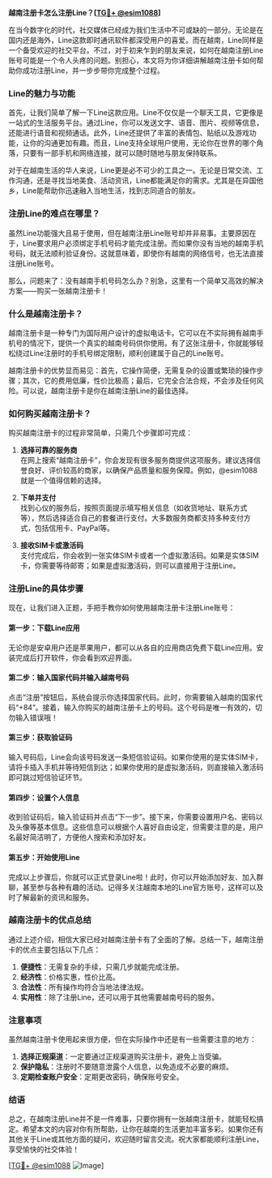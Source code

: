 **越南注册卡怎么注册Line？[[TG💪+ @esim1088](https://t.me/s/esim1088)]**

在当今数字化的时代，社交媒体已经成为我们生活中不可或缺的一部分。无论是在国内还是海外，Line这款即时通讯软件都深受用户的喜爱。而在越南，Line同样是一个备受欢迎的社交平台。不过，对于初来乍到的朋友来说，如何在越南注册Line账号可能是一个令人头疼的问题。别担心，本文将为你详细讲解越南注册卡如何帮助你成功注册Line，并一步步带你完成整个过程。

### Line的魅力与功能

首先，让我们简单了解一下Line这款应用。Line不仅仅是一个聊天工具，它更像是一站式的生活服务平台。通过Line，你可以发送文字、语音、图片、视频等信息，还能进行语音和视频通话。此外，Line还提供了丰富的表情包、贴纸以及游戏功能，让你的沟通更加有趣。而且，Line支持全球用户使用，无论你在世界的哪个角落，只要有一部手机和网络连接，就可以随时随地与朋友保持联系。

对于在越南生活的华人来说，Line更是必不可少的工具之一。无论是日常交流、工作沟通，还是寻找当地美食、活动资讯，Line都能满足你的需求。尤其是在异国他乡，Line能帮助你迅速融入当地生活，找到志同道合的朋友。

### 注册Line的难点在哪里？

虽然Line功能强大且易于使用，但在越南注册Line账号却并非易事。主要原因在于，Line要求用户必须绑定手机号码才能完成注册。而如果你没有当地的越南手机号码，就无法顺利验证身份。这就意味着，即使你有越南的网络信号，也无法直接注册Line账号。

那么，问题来了：没有越南手机号码怎么办？别急，这里有一个简单又高效的解决方案——购买一张越南注册卡！

### 什么是越南注册卡？

越南注册卡是一种专门为国际用户设计的虚拟电话卡。它可以在不实际拥有越南手机号的情况下，提供一个真实的越南号码供你使用。有了这张注册卡，你就能够轻松绕过Line注册时的手机号绑定限制，顺利创建属于自己的Line账号。

越南注册卡的优势显而易见：首先，它操作简便，无需复杂的设置或繁琐的操作步骤；其次，它的费用低廉，性价比极高；最后，它完全合法合规，不会涉及任何风险。可以说，越南注册卡是你在越南注册Line的最佳选择。

### 如何购买越南注册卡？

购买越南注册卡的过程非常简单，只需几个步骤即可完成：

1. **选择可靠的服务商**  
   在网上搜索“越南注册卡”，你会发现有很多服务商提供这项服务。建议选择信誉良好、评价较高的商家，以确保产品质量和服务保障。例如，@esim1088就是一个值得信赖的选择。

2. **下单并支付**  
   找到心仪的服务后，按照页面提示填写相关信息（如收货地址、联系方式等），然后选择适合自己的套餐进行支付。大多数服务商都支持多种支付方式，包括信用卡、PayPal等。

3. **接收SIM卡或激活码**  
   支付完成后，你会收到一张实体SIM卡或者一个虚拟激活码。如果是实体SIM卡，你需要等待邮寄；如果是虚拟激活码，则可以直接用于注册Line。

### 注册Line的具体步骤

现在，让我们进入正题，手把手教你如何使用越南注册卡注册Line账号：

#### 第一步：下载Line应用
无论你是安卓用户还是苹果用户，都可以从各自的应用商店免费下载Line应用。安装完成后打开软件，你会看到欢迎界面。

#### 第二步：输入国家代码并输入越南号码
点击“注册”按钮后，系统会提示你选择国家代码。此时，你需要输入越南的国家代码“+84”。接着，输入你购买的越南注册卡上的号码。这个号码是唯一有效的，切勿输入错误哦！

#### 第三步：获取验证码
输入号码后，Line会向该号码发送一条短信验证码。如果你使用的是实体SIM卡，请将卡插入手机并等待短信到达；如果你使用的是虚拟激活码，则直接输入激活码即可跳过短信验证环节。

#### 第四步：设置个人信息
收到验证码后，输入验证码并点击“下一步”。接下来，你需要设置用户名、密码以及头像等基本信息。这些信息可以根据个人喜好自由设定，但需要注意的是，用户名最好简洁明了，方便他人搜索和添加好友。

#### 第五步：开始使用Line
完成以上步骤后，你就可以正式登录Line啦！此时，你可以开始添加好友、加入群聊，甚至参与各种有趣的活动。记得多关注越南本地的Line官方账号，这样可以及时了解最新的资讯和服务。

### 越南注册卡的优点总结

通过上述介绍，相信大家已经对越南注册卡有了全面的了解。总结一下，越南注册卡的优点主要包括以下几点：

1. **便捷性**：无需复杂的手续，只需几步就能完成注册。
2. **经济性**：价格实惠，性价比高。
3. **合法性**：所有操作均符合当地法律法规。
4. **实用性**：除了注册Line，还可以用于其他需要越南号码的服务。

### 注意事项

虽然越南注册卡使用起来很方便，但在实际操作中还是有一些需要注意的地方：

1. **选择正规渠道**：一定要通过正规渠道购买注册卡，避免上当受骗。
2. **保护隐私**：注册时不要随意泄露个人信息，以免造成不必要的麻烦。
3. **定期检查账户安全**：定期更改密码，确保账号安全。

### 结语

总之，在越南注册Line并不是一件难事，只要你拥有一张越南注册卡，就能轻松搞定。希望本文的内容对你有所帮助，让你在越南的生活更加丰富多彩。如果你还有其他关于Line或其他方面的疑问，欢迎随时留言交流。祝大家都能顺利注册Line，享受愉快的社交体验！

[[TG💪+ @esim1088](https://t.me/s/esim1088) ![Image](https://i.postimg.cc/4NQfJmqS/Snipaste-2025-05-13-00-14-12.png)]